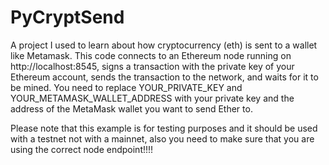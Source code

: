 # PyCryptSend
A project I used to learn about how cryptocurrency (eth) is sent to a wallet like Metamask.
This code connects to an Ethereum node running on http://localhost:8545, 
signs a transaction with the private key of your Ethereum account, sends the transaction to the network, and waits for it to be mined. 
You need to replace YOUR_PRIVATE_KEY and YOUR_METAMASK_WALLET_ADDRESS with your private key and the address of the MetaMask wallet you 
want to send Ether to.

Please note that this example is for testing purposes and it should be used with a testnet not with a mainnet, 
also you need to make sure that you are using the correct node endpoint!!!!
